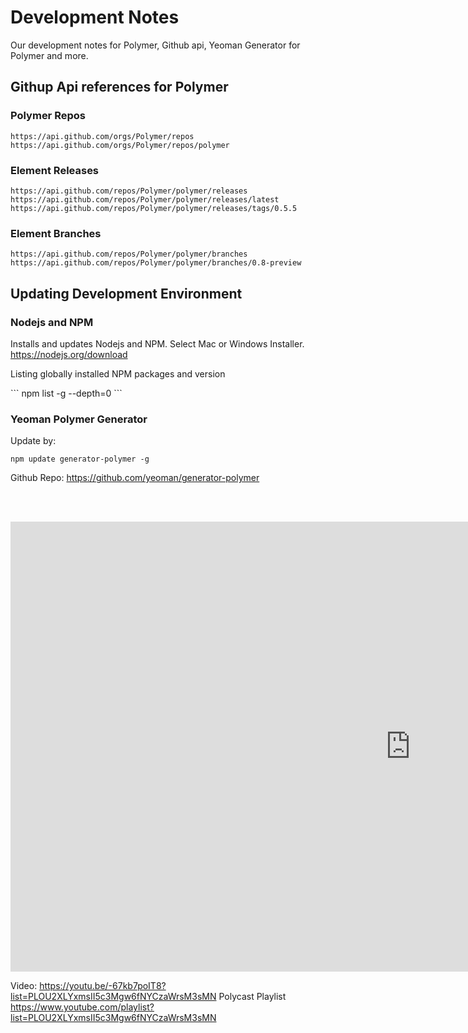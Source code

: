 # Development Notes
Our development notes for Polymer, Github api, Yeoman Generator for Polymer and more.

## Githup Api references for Polymer

### Polymer Repos
```
https://api.github.com/orgs/Polymer/repos
https://api.github.com/orgs/Polymer/repos/polymer
```

### Element Releases
```
https://api.github.com/repos/Polymer/polymer/releases
https://api.github.com/repos/Polymer/polymer/releases/latest
https://api.github.com/repos/Polymer/polymer/releases/tags/0.5.5
```

### Element Branches
```
https://api.github.com/repos/Polymer/polymer/branches
https://api.github.com/repos/Polymer/polymer/branches/0.8-preview
```

## Updating Development Environment

### Nodejs and NPM
<p>Installs and updates Nodejs and NPM. Select Mac or Windows Installer.
<a href="https://nodejs.org/download">https://nodejs.org/download</a></p>

<p>Listing globally installed NPM packages and version</p>
```
npm list -g --depth=0
```

### Yeoman Polymer Generator
Update by:

```
npm update generator-polymer -g
```

Github Repo: <a href="https://github.com/yeoman/generator-polymer">https://github.com/yeoman/generator-polymer</a>

<br><br>

<iframe width="1280" height="720" src="https://www.youtube.com/embed/-67kb7poIT8?list=PLOU2XLYxmsII5c3Mgw6fNYCzaWrsM3sMN" frameborder="0" allowfullscreen></iframe>

Video: https://youtu.be/-67kb7poIT8?list=PLOU2XLYxmsII5c3Mgw6fNYCzaWrsM3sMN
Polycast Playlist https://www.youtube.com/playlist?list=PLOU2XLYxmsII5c3Mgw6fNYCzaWrsM3sMN
